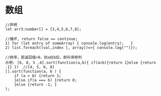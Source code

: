 # 数组
    //声明
    let arr3:number[] = [3,4,5,6,7,8];
	
	//循环, return false == continue;
	1) for (let entry of someArray) { console.log(entry); 	}
	2) list.foreach((val,index [, array])=>{ console.log("")});
	
    //排序，若返回值>0，则a在b后，即升序排列
    示例: [6, 8, 5 ,4].sort(function(a,b){ if(a>b){return 1}else {return -1} })  //[4, 5, 6, 8]
    [].sort(function(a, b ) {
        if (a > b) {return 1;
        }else if(a === b) {return 0;
        }else {return -1; }
    );
	
	
